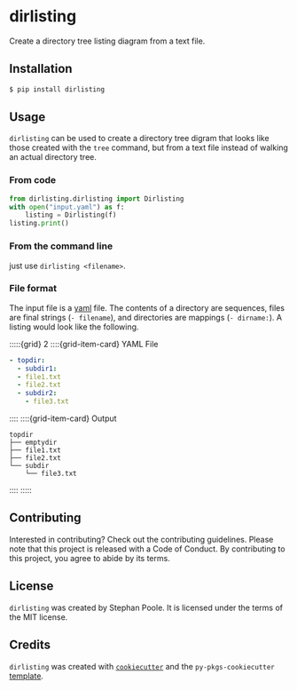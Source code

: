 # dirlisting

Create a directory tree listing diagram from a text file.

## Installation

```bash
$ pip install dirlisting
```

## Usage

`dirlisting` can be used to create a directory tree digram that looks like those created
with the `tree` command, but from a text file instead of walking an actual directory
tree.

### From code

```python
from dirlisting.dirlisting import Dirlisting
with open("input.yaml") as f:
    listing = Dirlisting(f)
listing.print()
```

### From the command line

just use `dirlisting <filename>`.

### File format

The input file is a [yaml](https://yaml.org/) file. The contents of a directory are
sequences, files are final strings (`- filename`), and directories are mappings (`-
dirname:`). A listing would look like the following.

:::::{grid} 2
::::{grid-item-card} YAML File
```yaml
- topdir:
  - subdir1:
  - file1.txt
  - file2.txt
  - subdir2:
    - file3.txt
```
::::
::::{grid-item-card} Output
```
topdir
├── emptydir
├── file1.txt
├── file2.txt
└── subdir
    └── file3.txt
```
::::
:::::

## Contributing

Interested in contributing? Check out the contributing guidelines. Please note that this
project is released with a Code of Conduct. By contributing to this project, you agree
to abide by its terms.

## License

`dirlisting` was created by Stephan Poole. It is licensed under the terms of the MIT
license.

## Credits

`dirlisting` was created with
[`cookiecutter`](https://cookiecutter.readthedocs.io/en/latest/) and the
`py-pkgs-cookiecutter` [template](https://github.com/py-pkgs/py-pkgs-cookiecutter).
